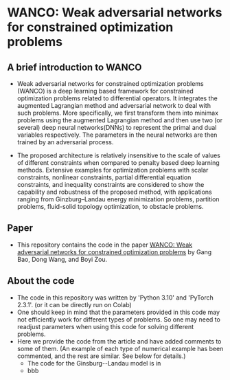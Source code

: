 # WANCO: Weak adversarial networks for constrained optimization problems

## A brief introduction to WANCO
* Weak adversarial networks for constrained optimization problems (WANCO) is a deep learning based framework for constrained optimization problems related to differential operators. It integrates the augmented Lagrangian method and adversarial network to deal with such problems. More specifically, we first transform them into minimax problems using the augmented Lagrangian method and then use two (or several) deep neural networks(DNNs) to represent the primal and dual variables respectively. The parameters in the neural networks are then trained by an adversarial process.

* The proposed architecture is relatively insensitive to the scale of values of different constraints when compared to penalty based deep learning methods. Extensive
examples for optimization problems with scalar constraints, nonlinear constraints, partial differential equation constraints, and inequality constraints are considered to show the capability and robustness of the proposed method, with applications ranging from Ginzburg–Landau energy minimization problems, partition problems, fluid-solid topology optimization, to obstacle problems.

## Paper
* This repository contains the code in the paper [WANCO: Weak adversarial networks for constrained optimization problems](https://arxiv.org/abs/2407.03647) by Gang Bao, Dong Wang, and Boyi Zou.

## About the code
* The code in this repository was written by 'Python 3.10' and 'PyTorch 2.3.1'. (or it can be directly run on Colab)
* One should keep in mind that the parameters provided in this code may not efficiently work for different types of problems. So one may need to readjust parameters when using this code for solving different problems.
* Here we provide the code from the article and have added comments to some of them. (An example of each type of numerical example has been commented, and the rest are similar. See below for details.)
  * The code for the Ginsburg--Landau model is in 
  * bbb
